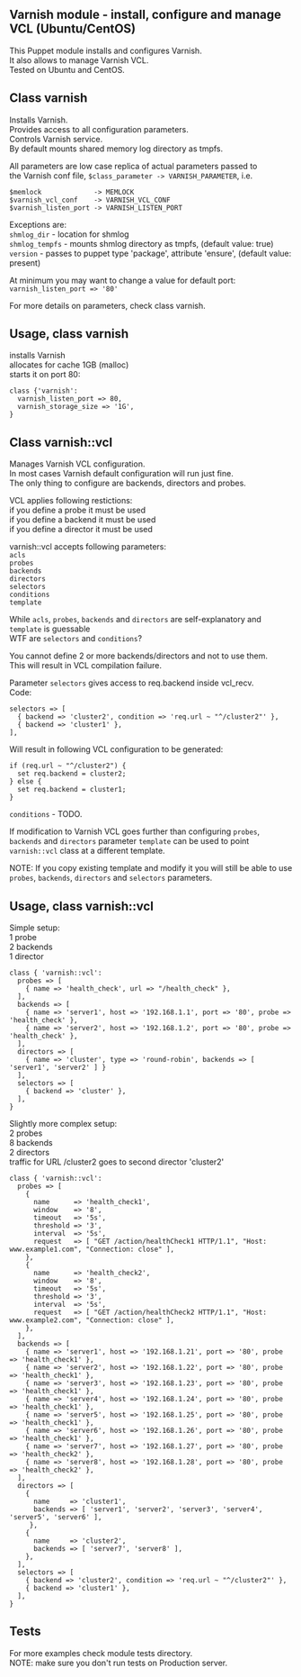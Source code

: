 ## Varnish module - install, configure and manage VCL (Ubuntu/CentOS)

   This Puppet module installs and configures Varnish.  
   It also allows to manage Varnish VCL.  
   Tested on Ubuntu and CentOS.  

## Class varnish

   Installs Varnish.   
   Provides access to all configuration parameters.   
   Controls Varnish service.  
   By default mounts shared memory log directory as tmpfs.  

   All parameters are low case replica of actual parameters passed to  
   the Varnish conf file, `$class_parameter -> VARNISH_PARAMETER`, i.e.  
   
    $memlock             -> MEMLOCK
    $varnish_vcl_conf    -> VARNISH_VCL_CONF
    $varnish_listen_port -> VARNISH_LISTEN_PORT

   Exceptions are:  
   `shmlog_dir`    - location for shmlog  
   `shmlog_tempfs` - mounts shmlog directory as tmpfs, (default value: true)  
   `version`       - passes to puppet type 'package', attribute 'ensure', (default value: present)  

   At minimum you may want to change a value for default port:  
   `varnish_listen_port => '80'`

For more details on parameters, check class varnish.

## Usage, class varnish

   installs Varnish  
   allocates for cache 1GB (malloc)  
   starts it on port 80:  

    class {'varnish':
      varnish_listen_port => 80,
      varnish_storage_size => '1G',
    }

## Class varnish::vcl

   Manages Varnish VCL configuration.  
   In most cases Varnish default configuration will run just fine.  
   The only thing to configure are backends, directors and probes.  

   VCL applies following restictions:  
   if you define a probe it must be used  
   if you define a backend it must be used  
   if you define a director it must be used  

   varnish::vcl accepts following parameters:  
   `acls`  
   `probes`  
   `backends`  
   `directors`  
   `selectors`  
   `conditions`  
   `template`  

   While `acls`, `probes`, `backends` and `directors` are self-explanatory and `template` is guessable  
   WTF are `selectors` and `conditions`?  

   You cannot define 2 or more backends/directors and not to use them.  
   This will result in VCL compilation failure.  

   Parameter `selectors` gives access to req.backend inside vcl_recv.  
   Code:  

    selectors => [
      { backend => 'cluster2', condition => 'req.url ~ "^/cluster2"' },
      { backend => 'cluster1' },
    ],

Will result in following VCL configuration to be generated:

    if (req.url ~ "^/cluster2") {
      set req.backend = cluster2;
    } else {
      set req.backend = cluster1;
    }

`conditions` - TODO.

If modification to Varnish VCL goes further than configuring `probes`, `backends` and `directors`
parameter `template` can be used to point `varnish::vcl` class at a different template.

NOTE: If you copy existing template and modify it you will still 
be able to use `probes`, `backends`, `directors` and `selectors` parameters.

## Usage, class varnish::vcl

   Simple setup:  
   1 probe  
   2 backends  
   1 director  

    class { 'varnish::vcl':
      probes => [
        { name => 'health_check', url => "/health_check" },
      ],
      backends => [
        { name => 'server1', host => '192.168.1.1', port => '80', probe => 'health_check' },
        { name => 'server2', host => '192.168.1.2', port => '80', probe => 'health_check' },
      ],
      directors => [
        { name => 'cluster', type => 'round-robin', backends => [ 'server1', 'server2' ] }
      ],
      selectors => [
        { backend => 'cluster' },
      ],
    }


   Slightly more complex setup:  
   2 probes  
   8 backends  
   2 directors  
   traffic for URL /cluster2 goes to second director 'cluster2'

    class { 'varnish::vcl':
      probes => [
        {
          name      => 'health_check1',
          window    => '8',
          timeout   => '5s',
          threshold => '3',
          interval  => '5s',
          request   => [ "GET /action/healthCheck1 HTTP/1.1", "Host: www.example1.com", "Connection: close" ],
        },
        {
          name      => 'health_check2',
          window    => '8',
          timeout   => '5s',
          threshold => '3',
          interval  => '5s',
          request   => [ "GET /action/healthCheck2 HTTP/1.1", "Host: www.example2.com", "Connection: close" ],
        },
      ],
      backends => [
        { name => 'server1', host => '192.168.1.21', port => '80', probe => 'health_check1' },
        { name => 'server2', host => '192.168.1.22', port => '80', probe => 'health_check1' },
        { name => 'server3', host => '192.168.1.23', port => '80', probe => 'health_check1' },
        { name => 'server4', host => '192.168.1.24', port => '80', probe => 'health_check1' },
        { name => 'server5', host => '192.168.1.25', port => '80', probe => 'health_check1' },
        { name => 'server6', host => '192.168.1.26', port => '80', probe => 'health_check1' },
        { name => 'server7', host => '192.168.1.27', port => '80', probe => 'health_check2' },
        { name => 'server8', host => '192.168.1.28', port => '80', probe => 'health_check2' },
      ],
      directors => [
        {
          name     => 'cluster1',
          backends => [ 'server1', 'server2', 'server3', 'server4', 'server5', 'server6' ],
         },
        {
          name     => 'cluster2',
          backends => [ 'server7', 'server8' ],
        },
      ],
      selectors => [
        { backend => 'cluster2', condition => 'req.url ~ "^/cluster2"' },
        { backend => 'cluster1' },
      ],
    }

## Tests
   For more examples check module tests directory.  
   NOTE: make sure you don't run tests on Production server.  
